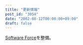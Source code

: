 ```yaml
---
title: "更新情報"
post_id: "3054"
date: "2002-08-12T00:00:00+09:00"
draft: false
---
```



[Software Force](/category/products/apps)を整備。
